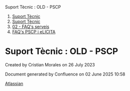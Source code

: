 Suport Tècnic : OLD - PSCP  

1.  [Suport Tècnic](index.html)
2.  [Suport Tècnic](13893782.html)
3.  [02 - FAQ's serveis](26313393.html)
4.  [FAQ's PSCP i eLICITA](28705587.html)

Suport Tècnic : OLD - PSCP
==========================

Created by Cristian Morales on 26 July 2023

Document generated by Confluence on 02 June 2025 10:58

[Atlassian](http://www.atlassian.com/)
